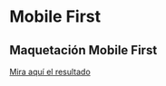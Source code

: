 # Mobile First

## Maquetación Mobile First

[Mira aquí el resultado](https://alvarojohelcondori.github.io/mobil-first/)
